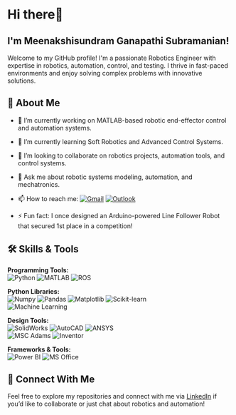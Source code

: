 # Hi there👋
## I'm Meenakshisundram Ganapathi Subramanian! 

Welcome to my GitHub profile! I'm a passionate Robotics Engineer with expertise in robotics, automation, control, and testing. I thrive in fast-paced environments and enjoy solving complex problems with innovative solutions.

## 🚀 About Me

- 🔭 I’m currently working on MATLAB-based robotic end-effector control and automation systems.

- 🌱 I’m currently learning Soft Robotics and Advanced Control Systems.

- 👯 I’m looking to collaborate on robotics projects, automation tools, and control systems.

- 💬 Ask me about robotic systems modeling, automation, and mechatronics.

- 📫 How to reach me: 
[![Gmail](https://img.shields.io/badge/Gmail-D14836?style=for-the-badge&logo=gmail&logoColor=white)](mailto:sundhar422003@gmail.com) [![Outlook](https://img.shields.io/badge/Outlook-0078D4?style=for-the-badge&logo=microsoft-outlook&logoColor=white)](mailto:sundhar2003@outlook.in)

- ⚡ Fun fact: I once designed an Arduino-powered Line Follower Robot that secured 1st place in a competition!

## 🛠️ Skills & Tools

**Programming Tools:**  
![Python](https://img.shields.io/badge/Python-3776AB?style=for-the-badge&logo=python&logoColor=white) ![MATLAB](https://img.shields.io/badge/MATLAB-0076A8?style=for-the-badge&logo=mathworks&logoColor=white) ![ROS](https://img.shields.io/badge/ROS-22314E?style=for-the-badge&logo=ros&logoColor=white)  

**Python Libraries:**  
![Numpy](https://img.shields.io/badge/Numpy-013243?style=for-the-badge&logo=numpy&logoColor=white) ![Pandas](https://img.shields.io/badge/Pandas-150458?style=for-the-badge&logo=pandas&logoColor=white) ![Matplotlib](https://img.shields.io/badge/Matplotlib-005571?style=for-the-badge&logo=python&logoColor=white) ![Scikit-learn](https://img.shields.io/badge/Scikit--learn-F7931E?style=for-the-badge&logo=scikit-learn&logoColor=white)  
![Machine Learning](https://img.shields.io/badge/Machine%20Learning-000000?style=for-the-badge&logo=python&logoColor=white)

**Design Tools:**  
![SolidWorks](https://img.shields.io/badge/SolidWorks-FCA121?style=for-the-badge&logo=dassaultsystems&logoColor=white) ![AutoCAD](https://img.shields.io/badge/AutoCAD-0076C0?style=for-the-badge&logo=autodesk&logoColor=white) ![ANSYS](https://img.shields.io/badge/ANSYS-FFB71B?style=for-the-badge&logo=ansys&logoColor=black)  
![MSC Adams](https://img.shields.io/badge/MSC%20Adams-0078D4?style=for-the-badge&logoColor=white) ![Inventor](https://img.shields.io/badge/Inventor-FF6600?style=for-the-badge&logo=autodesk&logoColor=white)

**Frameworks & Tools:**  
![Power BI](https://img.shields.io/badge/Power%20BI-F2C811?style=for-the-badge&logo=powerbi&logoColor=black) ![MS Office](https://img.shields.io/badge/MS%20Office-D83B01?style=for-the-badge&logo=microsoft-office&logoColor=white)  

## 🔗 Connect With Me

Feel free to explore my repositories and connect with me via [LinkedIn](https://linkedin.com/in/meenakshisundramg) if you’d like to collaborate or just chat about robotics and automation!



<!---
Meenakshisundram2003/Meenakshisundram2003 is a ✨ special ✨ repository because its `README.md` (this file) appears on your GitHub profile.
You can click the Preview link to take a look at your changes.
--->
